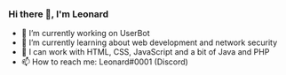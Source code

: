### Hi there 👋, I'm Leonard
- 🔭 I’m currently working on UserBot
- 🌱 I’m currently learning about web development and network security 
- 💬 I can work with HTML, CSS, JavaScript and a bit of Java and PHP
- 📫 How to reach me: Leonard#0001 (Discord)

<!--
**caneycode24/caneycode24** is a ✨ _special_ ✨ repository because its `README.md` (this file) appears on your GitHub profile.

Here are some ideas to get you started:

- 🔭 I’m currently working on ...
- 🌱 I’m currently learning ...
- 👯 I’m looking to collaborate on ...
- 🤔 I’m looking for help with ...
- 💬 Ask me about ...
- 📫 How to reach me: ...
- 😄 Pronouns: ...
- ⚡ Fun fact: ...
-->
